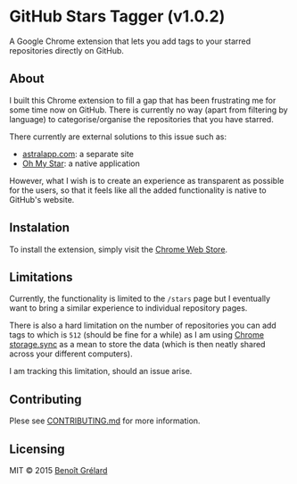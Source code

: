 # GitHub Stars Tagger (v1.0.2)
A Google Chrome extension that lets you add tags to your starred repositories directly on GitHub.

## About
I built this Chrome extension to fill a gap that has been frustrating me for some time now on GitHub.
There is currently no way (apart from filtering by language) to categorise/organise the repositories that you have starred.

There currently are external solutions to this issue such as:
* [astralapp.com](http://astralapp.com/): a separate site
* [Oh My Star](http://www.ohmystarapp.com/): a native application

However, what I wish is to create an experience as transparent as possible for the users, so that it feels like all the added functionality is native to GitHub's website.

## Instalation
To install the extension, simply visit the [Chrome Web Store](https://chrome.google.com/webstore/detail/github-stars-tagger/aaihhjepepgajmehjdmfkofegfddcabc).

## Limitations
Currently, the functionality is limited to the `/stars` page but I eventually want to bring a similar experience to individual repository pages.

There is also a hard limitation on the number of repositories you can add tags to which is `512` (should be fine for a while) as I am using [Chrome storage.sync](https://developer.chrome.com/extensions/storage#property-sync) as a mean to store the data (which is then neatly shared across your different computers).

I am tracking this limitation, should an issue arise.

## Contributing
Plese see [CONTRIBUTING.md](CONTRIBUTING.md) for more information.

## Licensing
MIT © 2015 [Benoît Grélard](http://www.artisologic.com)

